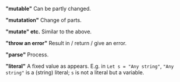 **"mutable"** Can be partly changed.

**"mutatation"** Change of parts.

**"mutate" etc.** Similar to the above.

**"throw an error"** Result in / return / give an error.

**"parse"** Process.

**"literal"** A fixed value as appears. E.g. in `Let s = "Any string"`, `"Any string"` is a (string) literal; `s` is not a literal but a variable.
